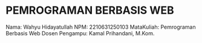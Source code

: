 # PEMROGRAMAN BERBASIS WEB
Nama: Wahyu Hidayatullah
NPM: 2210631250103
MataKuliah: Pemrograman Berbasis Web
Dosen Pengampu: ⁠Kamal Prihandani, M.Kom.